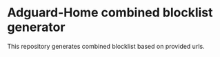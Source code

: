 # Adguard-Home combined blocklist generator

This repository generates combined blocklist based on provided urls.